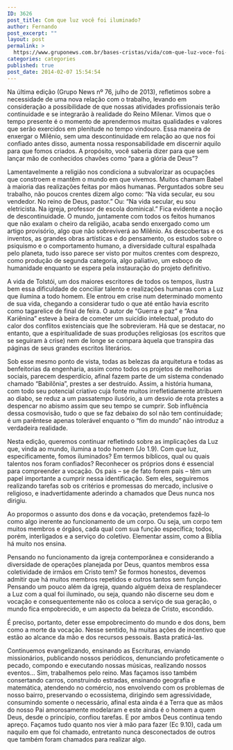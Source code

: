 ```yaml
---
ID: 3626
post_title: Com que luz você foi iluminado?
author: Fernando
post_excerpt: ""
layout: post
permalink: >
  https://www.gruponews.com.br/bases-cristas/vida/com-que-luz-voce-foi-iluminado
categories: categories
published: true
post_date: 2014-02-07 15:54:54
---
```

Na última edição (Grupo News nº 76, julho de 2013), refletimos sobre a necessidade de uma nova relação com o trabalho, levando em consideração a possibilidade de que nossas atividades profissionais terão continuidade e se integrarão à realidade do Reino Milenar. Vimos que o tempo presente é o momento de aprendermos muitas qualidades e valores que serão exercidos em plenitude no tempo vindouro. Essa maneira de enxergar o Milênio, sem uma descontinuidade em relação ao que nos foi confiado antes disso, aumenta nossa responsabilidade em discernir aquilo para que fomos criados. A propósito, você saberia dizer para que sem lançar mão de conhecidos chavões como “para a glória de Deus”?

Lamentavelmente a religião nos condiciona a subvalorizar as ocupações que constroem e mantêm o mundo em que vivemos. Muitos chamam Babel à maioria das realizações feitas por mãos humanas. Perguntados sobre seu trabalho, não poucos crentes dizem algo como: “Na vida secular, eu sou vendedor. No reino de Deus, pastor.” Ou: “Na vida secular, eu sou eletricista. Na igreja, professor de escola dominical.” Fica evidente a noção de descontinuidade. O mundo, juntamente com todos os feitos humanos que não exalam o cheiro da religião, acaba sendo enxergado como um artigo provisório, algo que não sobreviverá ao Milênio. As descobertas e os inventos, as grandes obras artísticas e do pensamento, os estudos sobre o psiquismo e o comportamento humano, a diversidade cultural espalhada pelo planeta, tudo isso parece ser visto por muitos crentes com desprezo, como produção de segunda categoria, algo paliativo, um esboço de humanidade enquanto se espera pela instauração do projeto definitivo.

A vida de Tolstói, um dos maiores escritores de todos os tempos, ilustra bem essa dificuldade de conciliar talento e realizações humanas com a Luz que ilumina a todo homem. Ele entrou em crise num determinado momento de sua vida, chegando a considerar tudo o que até então havia escrito como tagarelice de final de feira. O autor de “Guerra e paz” e “Ana Kariênina” esteve à beira de cometer um suicídio intelectual, produto do calor dos conflitos existenciais que lhe sobrevieram. Há que se destacar, no entanto, que a espiritualidade de suas produções religiosas (os escritos que se seguiram à crise) nem de longe se compara àquela que transpira das páginas de seus grandes escritos literários.

Sob esse mesmo ponto de vista, todas as belezas da arquitetura e todas as benfeitorias da engenharia, assim como todos os projetos de melhorias sociais, parecem desperdício, afinal fazem parte de um sistema condenado chamado “Babilônia”, prestes a ser destruído. Assim, a história humana, com todo seu potencial criativo cuja fonte muitos irrefletidamente atribuem ao diabo, se reduz a um passatempo ilusório, a um desvio de rota prestes a despencar no abismo assim que seu tempo se cumprir. Sob influência dessa cosmovisão, tudo o que se faz debaixo do sol não tem continuidade; é um parêntese apenas tolerável enquanto o “fim do mundo” não introduz a verdadeira realidade.

Nesta edição, queremos continuar refletindo sobre as implicações da Luz que, vinda ao mundo, ilumina a todo homem (Jo 1.9). Com que luz, especificamente, fomos iluminados? Em termos bíblicos, qual ou quais talentos nos foram confiados? Reconhecer os próprios dons é essencial para compreender a vocação. Os pais – se de fato forem pais – têm um papel importante a cumprir nessa identificação. Sem eles, seguiremos realizando tarefas sob os critérios e promessas do mercado, inclusive o religioso, e inadvertidamente aderindo a chamados que Deus nunca nos dirigiu.

Ao propormos o assunto dos dons e da vocação, pretendemos fazê-lo como algo inerente ao funcionamento de um corpo. Ou seja, um corpo tem muitos membros e órgãos, cada qual com sua função específica; todos, porém, interligados e a serviço do coletivo. Elementar assim, como a Bíblia há muito nos ensina.

Pensando no funcionamento da igreja contemporânea e considerando a diversidade de operações planejada por Deus, quantos membros essa coletividade de irmãos em Cristo tem? Se formos honestos, devemos admitir que há muitos membros repetidos e outros tantos sem função. Pensando um pouco além da igreja, quando alguém deixa de resplandecer a Luz com a qual foi iluminado, ou seja, quando não discerne seu dom e vocação e consequentemente não os coloca a serviço de sua geração, o mundo fica empobrecido, e um aspecto da beleza de Cristo, escondido.

É preciso, portanto, deter esse empobrecimento do mundo e dos dons, bem como a morte da vocação. Nesse sentido, há muitas ações de incentivo que estão ao alcance da mão e dos recursos pessoais. Basta praticá-las.

Continuemos evangelizando, ensinando as Escrituras, enviando missionários, publicando nossos periódicos, denunciando profeticamente o pecado, compondo e executando nossas músicas, realizando nossos eventos... Sim, trabalhemos pelo reino. Mas façamos isso também consertando carros, construindo estradas, ensinando geografia e matemática, atendendo no comércio, nos envolvendo com os problemas de nosso bairro, preservando o ecossistema, dirigindo sem agressividade, consumindo somente o necessário, afinal esta ainda é a Terra que as mãos do nosso Pai amorosamente modelaram e este ainda é o homem a quem Deus, desde o princípio, confiou tarefas. E por ambos Deus continua tendo apreço. Façamos tudo quanto nos vier à mão para fazer (Ec 9.10), cada um naquilo em que foi chamado, entretanto nunca desconectados de outros que também foram chamados para realizar algo.